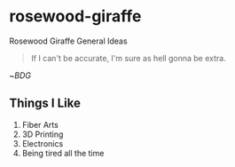 # rosewood-giraffe
Rosewood Giraffe General Ideas

> If I can't be accurate, I'm sure as hell gonna be extra.

~*BDG*


Things I Like
---
1. Fiber Arts
2. 3D Printing
3. Electronics
4. Being tired all the time
